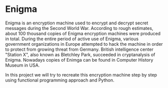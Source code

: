 # Enigma
Enigma is an encryption machine used to encrypt and decrypt secret messages during the Second World War. According to rough estimates, about 100 thousand copies of Enigma encryption machines were produced in total. During the entire period of active use of Enigma, various government organizations in Europe attempted to hack the machine in order to protect from growing threat from Germany. British intelligence center "Station X", also known as Bletchley Park, succeeded in cryptanalysis of Enigma.
Nowadays copies of Enimga can be found in Computer History Museum in USA.

In this project we will try to recreate this encryption machine step by step using functional programming approach and Python.
